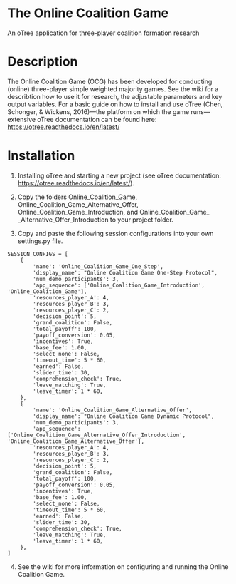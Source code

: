 # The Online Coalition Game
An oTree application for three-player coalition formation research

# **Description**

The Online Coalition Game (OCG) has been developed for conducting (online) three-player simple weighted majority games. See the wiki for a describtion how to use it for research, the adjustable parameters and key output variables. For a basic guide on how to install and use oTree (Chen, Schonger, & Wickens, 2016)—the platform on which the game runs—extensive oTree documentation can be found here: https://otree.readthedocs.io/en/latest/

# **Installation**

1. Installing oTree and starting a new project (see oTree documentation: https://otree.readthedocs.io/en/latest/).

2. Copy the folders Online_Coalition_Game, Online_Coalition_Game_Alternative_Offer, Online_Coalition_Game_Introduction, and Online_Coalition_Game_ _Alternative_Offer_Introduction to your project folder.

3. Copy and paste the following session configurations into your own settings.py file.


```
SESSION_CONFIGS = [
    {
        'name': 'Online_Coalition_Game_One_Step',
        'display_name': "Online Coalition Game One-Step Protocol",
        'num_demo_participants': 3,
        'app_sequence': ['Online_Coalition_Game_Introduction', 'Online_Coalition_Game'],
        'resources_player_A': 4,
        'resources_player_B': 3,
        'resources_player_C': 2,
        'decision_point': 5,
        'grand_coalition': False,
        'total_payoff': 100,
        'payoff_conversion': 0.05,
        'incentives': True,
        'base_fee': 1.00,
        'select_none': False,
        'timeout_time': 5 * 60,
        'earned': False,
        'slider_time': 30,
        'comprehension_check': True,
        'leave_matching': True,
        'leave_timer': 1 * 60,
    },
    {
        'name': 'Online_Coalition_Game_Alternative_Offer',
        'display_name': "Online Coalition Game Dynamic Protocol",
        'num_demo_participants': 3,
        'app_sequence': ['Online_Coalition_Game_Alternative_Offer_Introduction', 'Online_Coalition_Game_Alternative_Offer'],
        'resources_player_A': 4,
        'resources_player_B': 3,
        'resources_player_C': 2,
        'decision_point': 5,
        'grand_coalition': False,
        'total_payoff': 100,
        'payoff_conversion': 0.05,
        'incentives': True,
        'base_fee': 1.00,
        'select_none': False,
        'timeout_time': 5 * 60,
        'earned': False,
        'slider_time': 30,
        'comprehension_check': True,
        'leave_matching': True,
        'leave_timer': 1 * 60,
    },
]
```

4. See the wiki for more information on configuring and running the Online Coalition Game.
